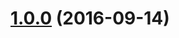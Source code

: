 <a name="1.0.0"></a>
# [1.0.0](https://github.com/ajdruff/github-easy-release/compare/v1.11.0...v1.0.0) (2016-09-14)



